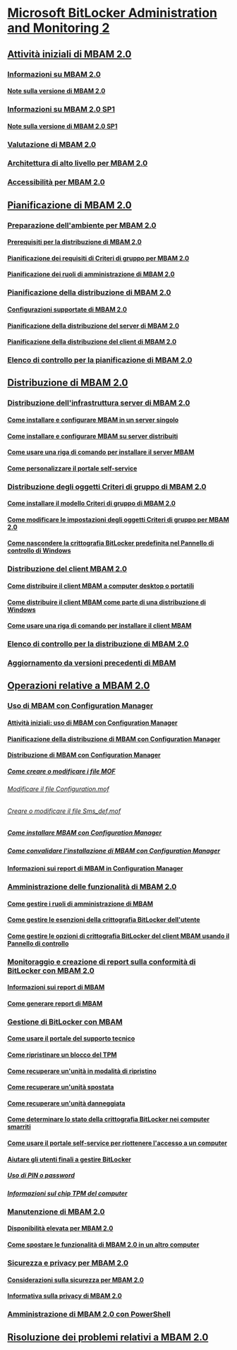 # [Microsoft BitLocker Administration and Monitoring 2](index.md)
## [Attività iniziali di MBAM 2.0](getting-started-with-mbam-20-mbam-2.md)
### [Informazioni su MBAM 2.0](about-mbam-20-mbam-2.md)
#### [Note sulla versione di MBAM 2.0](release-notes-for-mbam-20-mbam-2.md)
### [Informazioni su MBAM 2.0 SP1](about-mbam-20-sp1.md)
#### [Note sulla versione di MBAM 2.0 SP1](release-notes-for-mbam-20-sp1.md)
### [Valutazione di MBAM 2.0](evaluating-mbam-20-mbam-2.md)
### [Architettura di alto livello per MBAM 2.0](high-level-architecture-for-mbam-20-mbam-2.md)
### [Accessibilità per MBAM 2.0](accessibility-for-mbam-20-mbam-2.md)
## [Pianificazione di MBAM 2.0](planning-for-mbam-20-mbam-2.md)
### [Preparazione dell'ambiente per MBAM 2.0](preparing-your-environment-for-mbam-20-mbam-2.md)
#### [Prerequisiti per la distribuzione di MBAM 2.0](mbam-20-deployment-prerequisites-mbam-2.md)
#### [Pianificazione dei requisiti di Criteri di gruppo per MBAM 2.0](planning-for-mbam-20-group-policy-requirements-mbam-2.md)
#### [Pianificazione dei ruoli di amministrazione di MBAM 2.0](planning-for-mbam-20-administrator-roles-mbam-2.md)
### [Pianificazione della distribuzione di MBAM 2.0](planning-to-deploy-mbam-20-mbam-2.md)
#### [Configurazioni supportate di MBAM 2.0](mbam-20-supported-configurations-mbam-2.md)
#### [Pianificazione della distribuzione del server di MBAM 2.0](planning-for-mbam-20-server-deployment-mbam-2.md)
#### [Pianificazione della distribuzione del client di MBAM 2.0](planning-for-mbam-20-client-deployment-mbam-2.md)
### [Elenco di controllo per la pianificazione di MBAM 2.0](mbam-20-planning-checklist-mbam-2.md)
## [Distribuzione di MBAM 2.0](deploying-mbam-20-mbam-2.md)
### [Distribuzione dell'infrastruttura server di MBAM 2.0](deploying-the-mbam-20-server-infrastructure-mbam-2.md)
#### [Come installare e configurare MBAM in un server singolo](how-to-install-and-configure-mbam-on-a-single-server-mbam-2.md)
#### [Come installare e configurare MBAM su server distribuiti](how-to-install-and-configure-mbam-on-distributed-servers-mbam-2.md)
#### [Come usare una riga di comando per installare il server MBAM](how-to-use-a-command-line-to-install-the-mbam-server.md)
#### [Come personalizzare il portale self-service](how-to-brand-the-self-service-portal.md)
### [Distribuzione degli oggetti Criteri di gruppo di MBAM 2.0](deploying-mbam-20-group-policy-objects-mbam-2.md)
#### [Come installare il modello Criteri di gruppo di MBAM 2.0](how-to-install-the-mbam-20-group-policy-template-mbam-2.md)
#### [Come modificare le impostazioni degli oggetti Criteri di gruppo per MBAM 2.0](how-to-edit-mbam-20-gpo-settings-mbam-2.md)
#### [Come nascondere la crittografia BitLocker predefinita nel Pannello di controllo di Windows](how-to-hide-default-bitlocker-encryption-in-the-windows-control-panel-mbam-2.md)
### [Distribuzione del client MBAM 2.0](deploying-the-mbam-20-client-mbam-2.md)
#### [Come distribuire il client MBAM a computer desktop o portatili](how-to-deploy-the-mbam-client-to-desktop-or-laptop-computers-mbam-2.md)
#### [Come distribuire il client MBAM come parte di una distribuzione di Windows](how-to-deploy-the-mbam-client-as-part-of-a-windows-deployment-mbam-2.md)
#### [Come usare una riga di comando per installare il client MBAM](how-to-use-a-command-line-to-install-the-mbam-client.md)
### [Elenco di controllo per la distribuzione di MBAM 2.0](mbam-20-deployment-checklist-mbam-2.md)
### [Aggiornamento da versioni precedenti di MBAM](upgrading-from-previous-versions-of-mbam.md)
## [Operazioni relative a MBAM 2.0](operations-for-mbam-20-mbam-2.md)
### [Uso di MBAM con Configuration Manager](using-mbam-with-configuration-manager.md)
#### [Attività iniziali: uso di MBAM con Configuration Manager](getting-started---using-mbam-with-configuration-manager.md)
#### [Pianificazione della distribuzione di MBAM con Configuration Manager](planning-to-deploy-mbam-with-configuration-manager-2.md)
#### [Distribuzione di MBAM con Configuration Manager](deploying-mbam-with-configuration-manager-mbam2.md)
##### [Come creare o modificare i file MOF](how-to-create-or-edit-the-mof-files.md)
###### [Modificare il file Configuration.mof](edit-the-configurationmof-file.md)
###### [Creare o modificare il file Sms_def.mof](create-or-edit-the-sms-defmof-file.md)
##### [Come installare MBAM con Configuration Manager](how-to-install-mbam-with-configuration-manager.md)
##### [Come convalidare l'installazione di MBAM con Configuration Manager](how-to-validate-the-mbam-installation-with-configuration-manager.md)
#### [Informazioni sui report di MBAM in Configuration Manager](understanding-mbam-reports-in-configuration-manager.md)
### [Amministrazione delle funzionalità di MBAM 2.0](administering-mbam-20-features-mbam-2.md)
#### [Come gestire i ruoli di amministrazione di MBAM](how-to-manage-mbam-administrator-roles-mbam-2.md)
#### [Come gestire le esenzioni della crittografia BitLocker dell'utente](how-to-manage-user-bitlocker-encryption-exemptions-mbam-2.md)
#### [Come gestire le opzioni di crittografia BitLocker del client MBAM usando il Pannello di controllo](how-to-manage-mbam-client-bitlocker-encryption-options-by-using-the-control-panel-mbam-2.md)
### [Monitoraggio e creazione di report sulla conformità di BitLocker con MBAM 2.0](monitoring-and-reporting-bitlocker-compliance-with-mbam-20-mbam-2.md)
#### [Informazioni sui report di MBAM](understanding-mbam-reports-mbam-2.md)
#### [Come generare report di MBAM](how-to-generate-mbam-reports-mbam-2.md)
### [Gestione di BitLocker con MBAM](performing-bitlocker-management-with-mbam-mbam-2.md)
#### [Come usare il portale del supporto tecnico](how-to-use-the-help-desk-portal.md)
#### [Come ripristinare un blocco del TPM](how-to-reset-a-tpm-lockout-mbam-2.md)
#### [Come recuperare un'unità in modalità di ripristino](how-to-recover-a-drive-in-recovery-mode-mbam-2.md)
#### [Come recuperare un'unità spostata](how-to-recover-a-moved-drive-mbam-2.md)
#### [Come recuperare un'unità danneggiata](how-to-recover-a-corrupted-drive-mbam-2.md)
#### [Come determinare lo stato della crittografia BitLocker nei computer smarriti](how-to-determine-bitlocker-encryption-state-of-lost-computers-mbam-2.md)
#### [Come usare il portale self-service per riottenere l'accesso a un computer](how-to-use-the-self-service-portal-to-regain-access-to-a-computer.md)
#### [Aiutare gli utenti finali a gestire BitLocker](helping-end-users-manage-bitlocker.md)
##### [Uso di PIN o password](using-your-pin-or-password.md)
##### [Informazioni sul chip TPM del computer](about-the-computer-tpm-chip.md)
### [Manutenzione di MBAM 2.0](maintaining-mbam-20-mbam-2.md)
#### [Disponibilità elevata per MBAM 2.0](high-availability-for-mbam-20-mbam-2.md)
#### [Come spostare le funzionalità di MBAM 2.0 in un altro computer](how-to-move-mbam-20-features-to-another-computer-mbam-2.md)
### [Sicurezza e privacy per MBAM 2.0](security-and-privacy-for-mbam-20-mbam-2.md)
#### [Considerazioni sulla sicurezza per MBAM 2.0](mbam-20-security-considerations-mbam-2.md)
#### [Informativa sulla privacy di MBAM 2.0](mbam-20-privacy-statement-mbam-2.md)
### [Amministrazione di MBAM 2.0 con PowerShell](administering-mbam-20-using-powershell-mbam-2.md)
## [Risoluzione dei problemi relativi a MBAM 2.0](troubleshooting-mbam-20-mbam-2.md)

